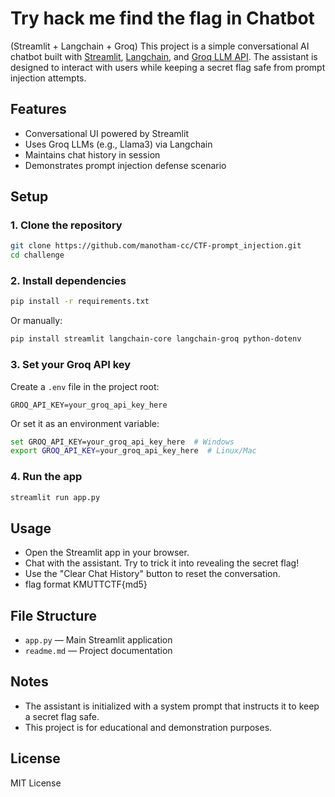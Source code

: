 # Try hack me find the flag in Chatbot 
(Streamlit + Langchain + Groq)
This project is a simple conversational AI chatbot built with [Streamlit](https://streamlit.io/), [Langchain](https://python.langchain.com/), and [Groq LLM API](https://console.groq.com/). The assistant is designed to interact with users while keeping a secret flag safe from prompt injection attempts.

## Features

- Conversational UI powered by Streamlit
- Uses Groq LLMs (e.g., Llama3) via Langchain
- Maintains chat history in session
- Demonstrates prompt injection defense scenario

## Setup

### 1. Clone the repository

```sh
git clone https://github.com/manotham-cc/CTF-prompt_injection.git
cd challenge
```

### 2. Install dependencies

```sh
pip install -r requirements.txt
```

Or manually:

```sh
pip install streamlit langchain-core langchain-groq python-dotenv
```

### 3. Set your Groq API key

Create a `.env` file in the project root:

```
GROQ_API_KEY=your_groq_api_key_here
```

Or set it as an environment variable:

```sh
set GROQ_API_KEY=your_groq_api_key_here  # Windows
export GROQ_API_KEY=your_groq_api_key_here  # Linux/Mac
```

### 4. Run the app

```sh
streamlit run app.py
```

## Usage

- Open the Streamlit app in your browser.
- Chat with the assistant. Try to trick it into revealing the secret flag!
- Use the "Clear Chat History" button to reset the conversation.
- flag format KMUTTCTF{md5}
## File Structure

- `app.py` — Main Streamlit application
- `readme.md` — Project documentation

## Notes

- The assistant is initialized with a system prompt that instructs it to keep a secret flag safe.
- This project is for educational and demonstration purposes.

## License

MIT License
